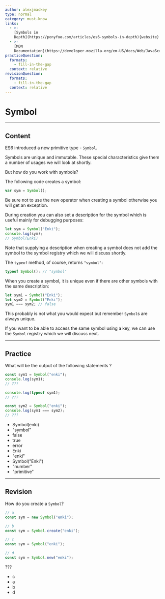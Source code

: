 ```yaml
---
author: alexjmackey
type: normal
category: must-know
links:
  - >-
    [Symbols in
    Depth](https://ponyfoo.com/articles/es6-symbols-in-depth){website}
  - >-
    [MDN
    Documentation](https://developer.mozilla.org/en-US/docs/Web/JavaScript/Reference/Global_Objects/Symbol){documentation}
practiceQuestion:
  formats:
    - fill-in-the-gap
  context: relative
revisionQuestion:
  formats:
    - fill-in-the-gap
  context: relative
---
```


# Symbol


---

## Content

ES6 introduced a new primitive type - `Symbol`.

Symbols are unique and immutable. These special characteristics give them a number of usages we will look at shortly.

But how do you work with symbols?

The following code creates a symbol:

```javascript
var sym = Symbol();
```

Be sure not to use the new operator when creating a symbol otherwise you will get an exception.

During creation you can also set a description for the symbol which is useful mainly for debugging purposes:

```javascript
let sym = Symbol("Enki");
console.log(sym);
// Symbol(Enki)
```

Note that supplying a description when creating a symbol does not add the symbol to the symbol registry which we will discuss shortly.

The `typeof` method, of course, returns `"symbol"`:

```javascript
typeof Symbol(); // "symbol"
```

When you create a symbol, it is unique even if there are other symbols with the same description:

```javascript
let sym1 = Symbol("Enki");
let sym2 = Symbol("Enki");
sym1 === sym2; // false
```

This probably is not what you would expect but remember `Symbol`s are always unique.

If you want to be able to access the same symbol using a key, we can use the `Symbol` registry which we will discuss next.


---

## Practice

What will be the output of the following statements ?

```javascript
const sym1 = Symbol("enki");
console.log(sym1);
// ???

console.log(typeof sym1);
// ???

const sym2 = Symbol("enki");
console.log(sym1 === sym2);
// ???
```

- Symbol(enki)
- "symbol"
- false
- true
- error
- Enki
- "enki"
- Symbol("Enki")
- "number"
- "primitive"


---

## Revision

How do you create a `Symbol`?

```javascript
// a
const sym = new Symbol("enki");

// b
const sym = Symbol.create("enki");

// c
const sym = Symbol("enki");

// d
const sym = Symbol.new("enki");
```

???

- c
- a
- b
- d
